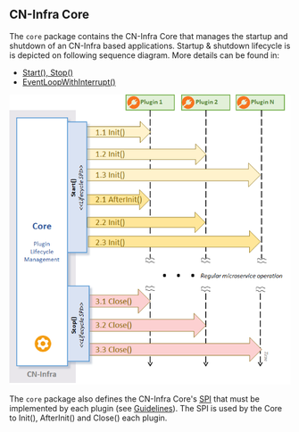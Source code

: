 ## CN-Infra Core

The `core` package contains the CN-Infra Core that manages the startup
and shutdown of an CN-Infra based applications. Startup & shutdown lifecycle
is is depicted on following sequence diagram. More details can be found in:
* [Start(), Stop()](agent_core.go)
* [EventLoopWithInterrupt()](event_loop.go)
 
![plugin lifecycle](docs/imgs/plugin_lifecycle.png)

The `core` package also defines the CN-Infra Core's [SPI](plugin_spi.go) that must be 
implemented by each plugin (see [Guidelines](docs/guidelines/PLUGIN_LIFECYCLE.md)). 
The SPI is used by the Core to Init(), AfterInit() and Close() each plugin. 




